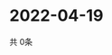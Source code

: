 # 2022-04-19
  共 0条

  <!-- BEGIN -->
  <!-- 最后更新时间Tue Apr 19 2022 07:06:35 GMT+0000 (Coordinated Universal Time) -->
  
  <!-- END -->
  
  